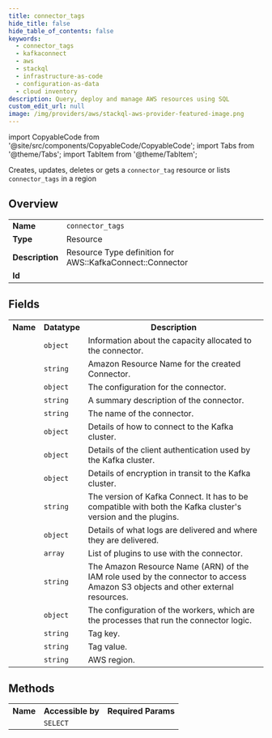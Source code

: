 ```yaml
---
title: connector_tags
hide_title: false
hide_table_of_contents: false
keywords:
  - connector_tags
  - kafkaconnect
  - aws
  - stackql
  - infrastructure-as-code
  - configuration-as-data
  - cloud inventory
description: Query, deploy and manage AWS resources using SQL
custom_edit_url: null
image: /img/providers/aws/stackql-aws-provider-featured-image.png
---
```


import CopyableCode from '@site/src/components/CopyableCode/CopyableCode';
import Tabs from '@theme/Tabs';
import TabItem from '@theme/TabItem';

Creates, updates, deletes or gets a <code>connector_tag</code> resource or lists <code>connector_tags</code> in a region

## Overview
<table><tbody>
<tr><td><b>Name</b></td><td><code>connector_tags</code></td></tr>
<tr><td><b>Type</b></td><td>Resource</td></tr>
<tr><td><b>Description</b></td><td>Resource Type definition for AWS::KafkaConnect::Connector</td></tr>
<tr><td><b>Id</b></td><td><CopyableCode code="aws.kafkaconnect.connector_tags" /></td></tr>
</tbody></table>

## Fields
<table><tbody><tr><th>Name</th><th>Datatype</th><th>Description</th></tr><tr><td><CopyableCode code="capacity" /></td><td><code>object</code></td><td>Information about the capacity allocated to the connector.</td></tr>
<tr><td><CopyableCode code="connector_arn" /></td><td><code>string</code></td><td>Amazon Resource Name for the created Connector.</td></tr>
<tr><td><CopyableCode code="connector_configuration" /></td><td><code>object</code></td><td>The configuration for the connector.</td></tr>
<tr><td><CopyableCode code="connector_description" /></td><td><code>string</code></td><td>A summary description of the connector.</td></tr>
<tr><td><CopyableCode code="connector_name" /></td><td><code>string</code></td><td>The name of the connector.</td></tr>
<tr><td><CopyableCode code="kafka_cluster" /></td><td><code>object</code></td><td>Details of how to connect to the Kafka cluster.</td></tr>
<tr><td><CopyableCode code="kafka_cluster_client_authentication" /></td><td><code>object</code></td><td>Details of the client authentication used by the Kafka cluster.</td></tr>
<tr><td><CopyableCode code="kafka_cluster_encryption_in_transit" /></td><td><code>object</code></td><td>Details of encryption in transit to the Kafka cluster.</td></tr>
<tr><td><CopyableCode code="kafka_connect_version" /></td><td><code>string</code></td><td>The version of Kafka Connect. It has to be compatible with both the Kafka cluster's version and the plugins.</td></tr>
<tr><td><CopyableCode code="log_delivery" /></td><td><code>object</code></td><td>Details of what logs are delivered and where they are delivered.</td></tr>
<tr><td><CopyableCode code="plugins" /></td><td><code>array</code></td><td>List of plugins to use with the connector.</td></tr>
<tr><td><CopyableCode code="service_execution_role_arn" /></td><td><code>string</code></td><td>The Amazon Resource Name (ARN) of the IAM role used by the connector to access Amazon S3 objects and other external resources.</td></tr>
<tr><td><CopyableCode code="worker_configuration" /></td><td><code>object</code></td><td>The configuration of the workers, which are the processes that run the connector logic.</td></tr>
<tr><td><CopyableCode code="tag_key" /></td><td><code>string</code></td><td>Tag key.</td></tr>
<tr><td><CopyableCode code="tag_value" /></td><td><code>string</code></td><td>Tag value.</td></tr>
<tr><td><CopyableCode code="region" /></td><td><code>string</code></td><td>AWS region.</td></tr>
</tbody></table>

## Methods

<table><tbody>
  <tr>
    <th>Name</th>
    <th>Accessible by</th>
    <th>Required Params</th>
  </tr>
  <tr>
    <td><CopyableCode code="view" /></td>
    <td><code>SELECT</code></td>
    <td><CopyableCode code="region" /></td>
  </tr>
</tbody></table>








